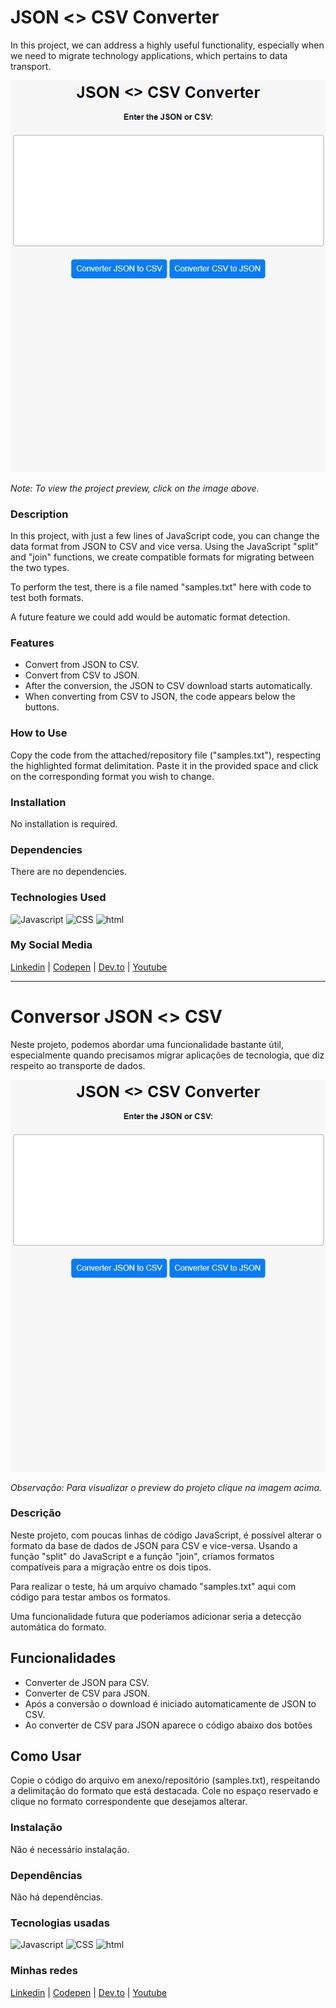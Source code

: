 # JSON <> CSV Converter
In this project, we can address a highly useful functionality, especially when we need to migrate technology applications, which pertains to data transport.

[![Project Preview](./12_JsonToCSVConverter.gif "Click to access the Project preview.")](https://gleristoncastro.com.br/portfolio/github/preview/javascript_projects/12_JsonToCSVConverter/)

_Note: To view the project preview, click on the image above._

### Description
In this project, with just a few lines of JavaScript code, you can change the data format from JSON to CSV and vice versa. Using the JavaScript "split" and "join" functions, we create compatible formats for migrating between the two types.

To perform the test, there is a file named "samples.txt" here with code to test both formats.

A future feature we could add would be automatic format detection.

### Features
- Convert from JSON to CSV.
- Convert from CSV to JSON.
- After the conversion, the JSON to CSV download starts automatically.
- When converting from CSV to JSON, the code appears below the buttons.

### How to Use
Copy the code from the attached/repository file ("samples.txt"), respecting the highlighted format delimitation. Paste it in the provided space and click on the corresponding format you wish to change.

### Installation
No installation is required.

### Dependencies
There are no dependencies.

### Technologies Used
![Javascript](https://gleristoncastro.com.br//portfolio/github/preview/globalImages/javascript.svg)
![CSS](https://gleristoncastro.com.br/portfolio/github/preview/globalImages/css3.svg)
![html](https://gleristoncastro.com.br/portfolio/github/preview/globalImages/html5.svg)

### My Social Media
[Linkedin](https://www.linkedin.com/in/gleriston/) | [Codepen](https://codepen.io/GleristonCastro) | [Dev.to](https://dev.to/gleristoncastro) | [Youtube](https://www.youtube.com/@GleristonCastro)
______________________

# Conversor JSON <> CSV
Neste projeto, podemos abordar uma funcionalidade bastante útil, especialmente quando precisamos migrar aplicações de tecnologia, que diz respeito ao transporte de dados.

[![Preview do projeto](./12_JsonToCSVConverter.gif "Clique para acessar o preview do Projeto")](https://gleristoncastro.com.br/portfolio/github/preview/javascript_projects/12_JsonToCSVConverter/)


_Observação: Para visualizar o preview do projeto clique na imagem acima._


### Descrição
Neste projeto, com poucas linhas de código JavaScript, é possível alterar o formato da base de dados de JSON para CSV e vice-versa. Usando a função "split" do JavaScript e a função "join", criamos formatos compatíveis para a migração entre os dois tipos.

Para realizar o teste, há um arquivo chamado "samples.txt" aqui com código para testar ambos os formatos.

Uma funcionalidade futura que poderíamos adicionar seria a detecção automática do formato.

## Funcionalidades
- Converter de JSON para CSV.
- Converter de CSV para JSON.
- Após a conversão o download é iniciado automaticamente de JSON to CSV.
- Ao converter de CSV para JSON aparece o código abaixo dos botões

## Como Usar
Copie o código do arquivo em anexo/repositório (samples.txt), respeitando a delimitação do formato que está destacada. Cole no espaço reservado e clique no formato correspondente que desejamos alterar.

### Instalação
Não é necessário instalação.

### Dependências
Não há dependências.

### Tecnologias usadas
![Javascript](https://gleristoncastro.com.br//portfolio/github/preview/globalImages/javascript.svg)
![CSS](https://gleristoncastro.com.br/portfolio/github/preview/globalImages/css3.svg)
![html](https://gleristoncastro.com.br/portfolio/github/preview/globalImages/html5.svg)

### Minhas redes
[Linkedin](https://www.linkedin.com/in/gleriston/) | [Codepen](https://codepen.io/GleristonCastro) | [Dev.to](https://dev.to/gleristoncastro) | [Youtube](https://www.youtube.com/@GleristonCastro)